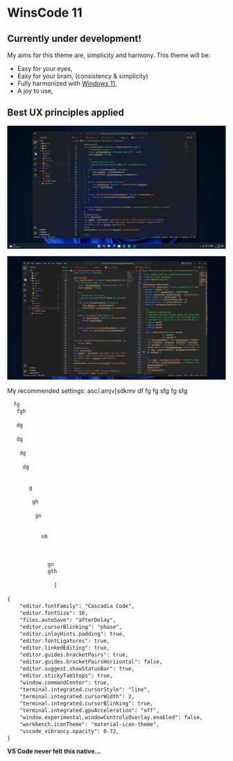 # WinsCode 11

## Currently under development!

My aims for this theme are, simplicity and harmony. This theme will be:

* Easy for your eyes,
* Easy for your brain, (consistency & simplicity)
* Fully harmonized with [Windows 11](https://www.microsoft.com/windows/windows-11),
* A joy to use,

## Best UX principles applied

![With Vibrancy](res/Ekran%20g%C3%B6r%C3%BCnt%C3%BCs%C3%BC%202022-12-12%20205445.png)

![No Vibrancy](res/Ekran%20g%C3%B6r%C3%BCnt%C3%BCs%C3%BC%202022-12-12%20205925.png)

My recommended settings:
asc/.amjv[sdkmv df
 fg 
 fg
  sfg
   fg
    sfg
     
     
      
      fg
       fgh 
       
       dg 
       
       dg
        
        dg
         
         dg
          
           
           g
            
            gh
             
             gn
              
               
               nh
               
                
                 
                 gn
                 gth
                  
                   ]

    {
        "editor.fontFamily": "Cascadia Code",
        "editor.fontSize": 16,
        "files.autoSave": "afterDelay",
        "editor.cursorBlinking": "phase",
        "editor.inlayHints.padding": true,
        "editor.fontLigatures": true,
        "editor.linkedEditing": true,
        "editor.guides.bracketPairs": true,
        "editor.guides.bracketPairsHorizontal": false,
        "editor.suggest.showStatusBar": true,
        "editor.stickyTabStops": true,
        "window.commandCenter": true,
        "terminal.integrated.cursorStyle": "line",
        "terminal.integrated.cursorWidth": 2,
        "terminal.integrated.cursorBlinking": true,
        "terminal.integrated.gpuAcceleration": "off",
        "window.experimental.windowControlsOverlay.enabled": false,
        "workbench.iconTheme": "material-icon-theme",
        "vscode_vibrancy.opacity": 0.72,
    }

**VS Code never felt this native...**
